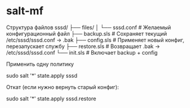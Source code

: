 # salt-mf

Структура файлов
sssd/
├── files/
│ └── sssd.conf # Желаемый конфигурационный файл
├── backup.sls # Сохраняет текущий /etc/sssd/sssd.conf → .bak
├── config.sls # Применяет новый конфиг, перезапускает службу
├── restore.sls # Возвращает .bak → /etc/sssd/sssd.conf
└── init.sls # Включает backup + config

Применить одну политику

sudo salt '\*' state.apply sssd

Откат (если нужно вернуть старый конфиг):

sudo salt '\*' state.apply sssd.restore

